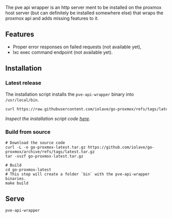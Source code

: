 The pve api wrapper is an http server ment to be installed on the proxmox host server (but can definitely be installed somewhere else) that wraps the proxmox api and adds missing features to it.

## Features
- Proper error responses on failed requests (not available yet),
- lxc exec command endpoint (not available yet).

## Installation
### Latest release
The installation script installs the `pve-api-wrapper` binary into `/usr/local/bin`.

```bash
curl https://raw.githubusercontent.com/iolave/go-proxmox/refs/tags/latest/scripts/install.sh | sh
```

_Inspect the installation script code [here]._
### Build from source
```
# Download the source code
curl -L -o go-proxmox-latest.tar.gz https://github.com/iolave/go-proxmox/archive/refs/tags/latest.tar.gz
tar -xvzf go-proxmox-latest.tar.gz

# Build
cd go-proxmox-latest
# This step will create a folder `bin` with the pve-api-wrapper binaries.
make build
```


## Serve
```bash
pve-api-wrapper
```

[here]: https://github.com/iolave/go-proxmox/blob/latest/scripts/install.sh
<!--
    TODO: host the shell script within the docs https://github.com/squidfunk/mkdocs-material/discussions/3458
-->
